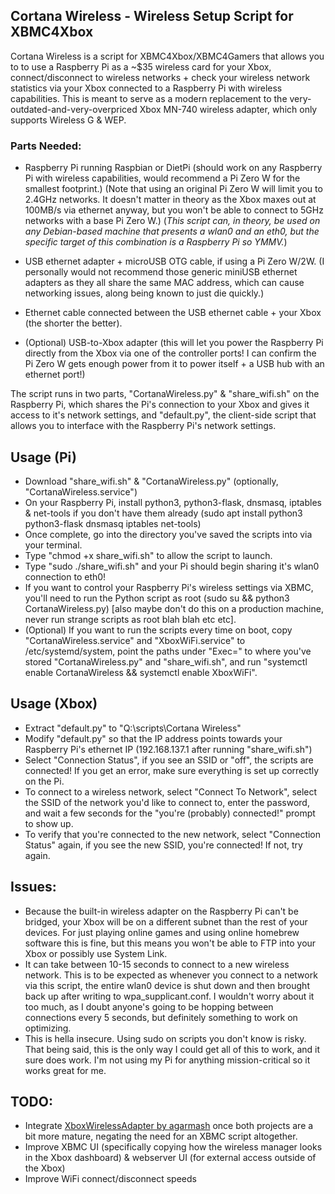 ## Cortana Wireless - Wireless Setup Script for XBMC4Xbox

Cortana Wireless is a script for XBMC4Xbox/XBMC4Gamers that allows you to to use a Raspberry Pi as a ~$35 wireless card for your Xbox, connect/disconnect to wireless networks + check your wireless network statistics via your Xbox connected to a Raspberry Pi with wireless capabilities. This is meant to serve as a modern replacement to the very-outdated-and-very-overpriced Xbox MN-740 wireless adapter, which only supports Wireless G & WEP.

### Parts Needed:
- Raspberry Pi running Raspbian or DietPi (should work on any Raspberry Pi with wireless capabilities, would recommend a Pi Zero W for the smallest footprint.)
(Note that using an original Pi Zero W will limit you to 2.4GHz networks. It doesn't matter in theory as the Xbox maxes out at 100MB/s via ethernet anyway, but you won't be able to connect to 5GHz networks with a base Pi Zero W.)
(*This script can, in theory, be used on any Debian-based machine that presents a wlan0 and an eth0, but the specific target of this combination is a Raspberry Pi so YMMV.*)

- USB ethernet adapter + microUSB OTG cable, if using a Pi Zero W/2W. (I personally would not recommend those generic miniUSB ethernet adapters as they all share the same MAC address, which can cause networking issues, along being known to just die quickly.)
- Ethernet cable connected between the USB ethernet cable + your Xbox (the shorter the better).
- (Optional) USB-to-Xbox adapter (this will let you power the Raspberry Pi directly from the Xbox via one of the controller ports! I can confirm the Pi Zero W gets enough power from it to power itself + a USB hub with an ethernet port!)

The script runs in two parts, "CortanaWireless.py" & "share_wifi.sh" on the Raspberry Pi, which shares the Pi's connection to your Xbox and gives it access to it's network settings, and "default.py", the client-side script that allows you to interface with the Raspberry Pi's network settings. 

## Usage (Pi)
- Download "share_wifi.sh" & "CortanaWireless.py" (optionally, "CortanaWireless.service")
- On your Raspberry Pi, install python3, python3-flask, dnsmasq, iptables & net-tools if you don't have them already (sudo apt install python3 python3-flask dnsmasq iptables net-tools)
- Once complete, go into the directory you've saved the scripts into via your terminal.
- Type "chmod +x share_wifi.sh" to allow the script to launch.
- Type "sudo ./share_wifi.sh" and your Pi should begin sharing it's wlan0 connection to eth0!
- If you want to control your Raspberry Pi's wireless settings via XBMC, you'll need to run the Python script as root (sudo su && python3 CortanaWireless.py) [also maybe don't do this on a production machine, never run strange scripts as root blah blah etc etc].
- (Optional) If you want to run the scripts every time on boot, copy "CortanaWireless.service" and "XboxWiFi.service" to /etc/systemd/system, point the paths under "Exec=" to where you've stored "CortanaWireless.py" and "share_wifi.sh", and run "systemctl enable CortanaWireless && systemctl enable XboxWiFi".

## Usage (Xbox)
- Extract "default.py" to "Q:\scripts\Cortana Wireless"
- Modify "default.py" so that the IP address points towards your Raspberry Pi's ethernet IP (192.168.137.1 after running "share_wifi.sh")
- Select "Connection Status", if you see an SSID or "off", the scripts are connected! If you get an error, make sure everything is set up correctly on the Pi.
- To connect to a wireless network, select "Connect To Network", select the SSID of the network you'd like to connect to, enter the password, and wait a few seconds for the "you're (probably) connected!" prompt to show up.
- To verify that you're connected to the new network, select "Connection Status" again, if you see the new SSID, you're connected! If not, try again.

## Issues:
- Because the built-in wireless adapter on the Raspberry Pi can't be bridged, your Xbox will be on a different subnet than the rest of your devices. For just playing online games and using online homebrew software this is fine, but this means you won't be able to FTP into your Xbox or possibly use System Link.
- It can take between 10-15 seconds to connect to a new wireless network. This is to be expected as whenever you connect to a network via this script, the entire wlan0 device is shut down and then brought back up after writing to wpa_supplicant.conf. I wouldn't worry about it too much, as I doubt anyone's going to be hopping between connections every 5 seconds, but definitely something to work on optimizing. 
- This is hella insecure. Using sudo on scripts you don't know is risky. That being said, this is the only way I could get all of this to work, and it sure does work. I'm not using my Pi for anything mission-critical so it works great for me.

## TODO:
- Integrate [XboxWirelessAdapter by agarmash](https://github.com/agarmash/XboxWirelessAdapter) once both projects are a bit more mature, negating the need for an XBMC script altogether.
- Improve XBMC UI (specifically copying how the wireless manager looks in the Xbox dashboard) & webserver UI (for external access outside of the Xbox)
- Improve WiFi connect/disconnect speeds
